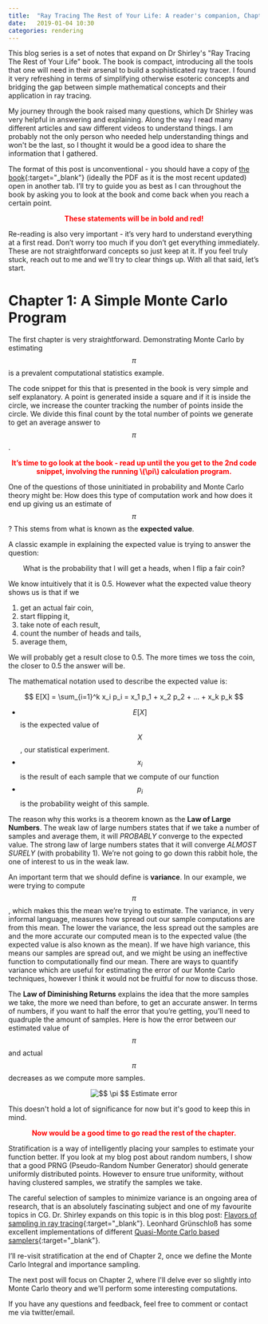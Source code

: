 ```yaml
---
title:  "Ray Tracing The Rest of Your Life: A reader's companion, Chapter 1"
date:   2019-01-04 10:30
categories: rendering
---
```

This blog series is a set of notes that expand on Dr Shirley's "Ray Tracing The Rest of Your Life" book. The book is compact, introducing all the tools that one will need in their arsenal to build a sophisticated ray tracer. I found it very refreshing in terms of simplifying otherwise esoteric concepts and bridging the gap between simple mathematical concepts and their application in ray tracing. 

My journey through the book raised many questions, which Dr Shirley was very helpful in answering and explaining. Along the way I read many different articles and saw different videos to understand things. I am probably not the only person who needed help understanding things and won't be the last, so I thought it would be a good idea to share the information that I gathered.

The format of this post is unconventional  - you should have a copy of [the book](http://www.realtimerendering.com/raytracing/Ray%20Tracing_%20the%20Rest%20of%20Your%20Life.pdf){:target="_blank"} (ideally the PDF as it is the most recent updated) open in another tab. I’ll try to guide you as best as I can throughout the book by asking you to look at the book and come back when you reach a certain point.
<p align="center" style="color:red;">
<b>These statements will be in bold and red! </b></p>

Re-reading is also very important - it’s very hard to understand everything at a first read. Don’t worry too much if you don’t get everything immediately. These are not straightforward concepts so just keep at it. If you feel truly stuck, reach out to me and we'll try to clear things up. With all that said, let’s start.

# Chapter 1: A Simple Monte Carlo Program

The first chapter is very straightforward. Demonstrating Monte Carlo by estimating $$ \pi $$ is a prevalent computational statistics example.

The code snippet for this that is presented in the book is very simple and self explanatory. A point is generated inside a square and if it is inside the circle, we increase the counter tracking the number of points inside the circle. We divide this final count by the total number of points we generate to get an average answer to $$ \pi $$. 

<p align="center" style="color:red;">
<b>
It’s time to go look at the book - read up until the you get to the 2nd code snippet, involving the running \(\pi\) calculation program.
</b>
</p>

One of the questions of those uninitiated in probability and Monte Carlo theory might be: How does this type of computation work and how does it end up giving us an estimate of $$ \pi $$? This stems from what is known as the **expected value**. 

A classic example in explaining the expected value is trying to answer the question: 

<p align="center">
What is the probability that I will get a heads, when I flip a fair coin?
</p>

We know intuitively that it is 0.5. However what the expected value theory shows us is that if we 

1. get an actual fair coin, 
2. start flipping it, 
3. take note of each result, 
4. count the number of heads and tails, 
5. average them, 

We will probably get a result close to 0.5. The more times we toss the coin, the closer to 0.5 the answer will be.

The mathematical notation used to describe the expected value is:

$$
E[X] = \sum_{i=1}^k x_i p_i = x_1 p_1 + x_2 p_2 + ... + x_k p_k
$$

* $$ E[X] $$ is the expected value of $$ X $$, our statistical experiment.
* $$ x_i $$ is the result of each sample that we compute of our function
* $$ p_i $$ is the probability weight of this sample.

 The reason why this works is a theorem known as the **Law of Large Numbers**. The weak law of large numbers states that if we take a number of samples and average them, it will *PROBABLY* converge to the expected value. The strong law of large numbers states that it will converge *ALMOST SURELY* (with probability 1). We’re not going to go down this rabbit hole, the one of interest to us in the weak law.

An important term that we should define is **variance**. In our example, we were trying to compute $$ \pi $$, which makes this  the mean we’re trying to estimate. The variance, in very informal language, measures how spread out our sample computations are from this mean. The lower the variance, the less spread out the samples are and the more accurate our computed mean is to the expected value (the expected value is also known as the mean). If we have high variance, this means our samples are spread out, and we might be using an ineffective function to computationally find our mean. There are ways to quantify variance which are useful for estimating the error of our Monte Carlo techniques, however I think it would not be fruitful for now to discuss those.

The **Law of Diminishing Returns** explains the idea that the more samples we take, the more we need than before, to get an accurate answer.  In terms of numbers, if you want to half the error that you’re getting, you’ll need to quadruple the amount of samples. Here is how the error between our estimated value of $$ \pi $$ and actual $$ \pi $$ decreases as we compute more samples.

<p align="center">
<img src="{{ site.url }}/assets/posts/rt_rc_chapter1/pi_estimate.png" alt=" $$ \pi $$ Estimate error">
</p>

This doesn't hold a lot of significance for now but it's good to keep this in mind.

<p align="center" style="color:red;">
<b>Now would be a good time to go read the rest of the chapter.</b>
</p>

Stratification is a way of intelligently placing your samples to estimate your function better. If you look at my blog post about random numbers, I show that a good PRNG (Pseudo-Random Number Generator) should generate uniformly distributed points. However to ensure true uniformity, without having clustered samples, we stratify the samples we take. 

The careful selection of samples to minimize variance is an ongoing area of research, that is an absolutely fascinating subject and one of my favourite topics in CG. Dr. Shirley expands on this topic is in this blog post: [Flavors of sampling in ray tracing](http://psgraphics.blogspot.com/2018/10/flavors-of-sampling-in-ray-tracing.html){:target="_blank"}. Leonhard Grünschloß has some excellent implementations of different [Quasi-Monte Carlo based samplers](http://gruenschloss.org/){:target="_blank"}.

I’ll re-visit stratification at the end of Chapter 2, once we define the Monte Carlo Integral and importance sampling.

The next post will focus on Chapter 2, where I'll delve ever so slightly into Monte Carlo theory and we'll perform some interesting computations.

If you have any questions and feedback, feel free to comment or contact me via twitter/email.
